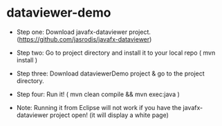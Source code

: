 # dataviewer-demo
* Step one: Download javafx-dataviewer project. (https://github.com/jasrodis/javafx-dataviewer)
* Step two: Go to project directory and install it to your local repo ( mvn install )
* Step three: Download dataviewerDemo project & go to the project directory.
* Step four: Run it! ( mvn clean compile && mvn exec:java )   

* Note: Running it from Eclipse will not work if you have the javafx-dataviewer project open! (it will display a white page)
